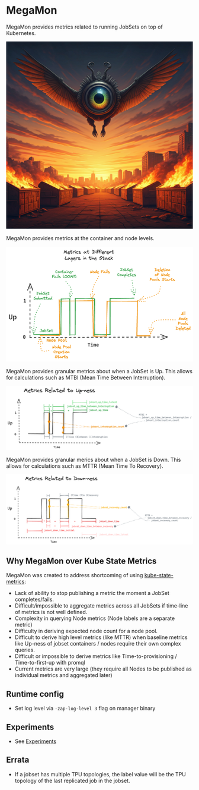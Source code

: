 # MegaMon

MegaMon provides metrics related to running JobSets on top of Kubernetes.

![MegaMon](./logos/megamon.png)

MegaMon provides metrics at the container and node levels.

![Multi Stack Metrics](./diagrams/multi-stack-metrics.excalidraw.png)

MegaMon provides granular metrics about when a JobSet is Up. This allows for calculations such as MTBI (Mean Time Between Interruption).

![Upness Metrics](./diagrams/upness-metrics.excalidraw.png)

MegaMon provides granular merics about when a JobSet is Down. This allows for calculations such as MTTR (Mean Time To Recovery).

![Downness Metrics](./diagrams/downness-metrics.excalidraw.png)

## Why MegaMon over Kube State Metrics

MegaMon was created to address shortcoming of using [kube-state-metrics](https://github.com/kubernetes/kube-state-metrics):

* Lack of ability to stop publishing a metric the moment a JobSet completes/fails.
* Difficult/impossible to aggregate metrics across all JobSets if time-line of metrics is not well defined.
* Complexity in querying Node metrics (Node labels are a separate metric)
* Difficulty in deriving expected node count for a node pool.
* Difficult to derive high level metrics (like MTTR) when baseline metrics like Up-ness of jobset containers / nodes require their own complex queries.
* Difficult or impossible to derive metrics like Time-to-provisioning / Time-to-first-up with promql
* Current metrics are very large (they require all Nodes to be published as individual metrics and aggregated later)

## Runtime config
* Set log level via `-zap-log-level 3` flag on manager binary

## Experiments
* See [Experiments](experiments.md)

## Errata

* If a jobset has multiple TPU topologies, the label value will be the TPU
  topology of the last replicated job in the jobset.
